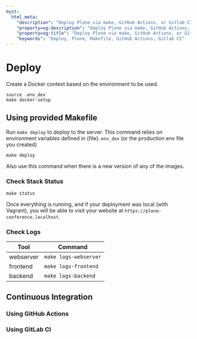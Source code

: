 ```yaml
---
myst:
  html_meta:
    "description": "Deploy Plone via make, GitHub Actions, or Gitlab CI"
    "property=og:description": "Deploy Plone via make, GitHub Actions, or Gitlab CI"
    "property=og:title": "Deploy Plone via make, GitHub Actions, or Gitlab CI"
    "keywords": "Deploy, Plone, Makefile, GitHub Actions, Gitlab CI"
---
```


# Deploy

Create a Docker context based on the environment to be used.

```shell
source .env_dev
make docker-setup
```

## Using provided Makefile

Run `make deploy` to deploy to the server. This command relies on environment variables defined in {file}`.env_dev` (or the production env file you created)

```shell
make deploy
```

Also use this command when there is a new version of any of the images.

### Check Stack Status

```shell
make status
```

Once everything is running, and if your deployment was local (with Vagrant), you will be able to visit your website at `https://plone-conference.localhost`.

### Check Logs

|Tool|Command|
|-|-|
|webserver|`make logs-webserver`|
|frontend|`make logs-frontend`|
|backend|`make logs-backend`|

## Continuous Integration

### Using GitHub Actions

### Using GitLab CI
